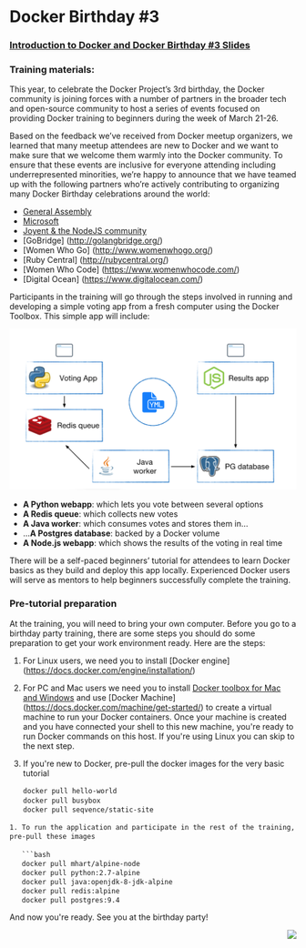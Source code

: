 
# Docker Birthday #3

### [Introduction to Docker and Docker Birthday #3 Slides](https://docs.google.com/a/docker.com/presentation/d/1MKQ8KTxeuSYPHp7LjuOy9k8FgzAApH9i-6A1micJa1A/edit?usp=drive_web)

### Training materials:


This year, to celebrate the Docker Project’s 3rd birthday, the Docker community is joining forces with a number of partners in the broader tech and open-source community to host a series of events focused on providing Docker training to beginners during the week of March 21-26.

Based on the feedback we’ve received from Docker meetup organizers, we learned that many meetup attendees are new to Docker and we want to make sure that we welcome them warmly into the Docker community. To ensure that these events are inclusive for everyone attending including underrepresented minorities, we’re happy to announce that we have teamed up with the following partners who’re actively contributing to organizing many Docker Birthday celebrations around the world:

- [General Assembly](https://generalassemb.ly/)
- [Microsoft](https://www.microsoft.com/en-us/)
- [Joyent & the NodeJS community](https://www.joyent.com/developers/node)
- [GoBridge] (http://golangbridge.org/)
- [Women Who Go] (http://www.womenwhogo.org/)
- [Ruby Central] (http://rubycentral.org/)
- [Women Who Code] (https://www.womenwhocode.com/)
- [Digital Ocean] (https://www.digitalocean.com/)

Participants in the training will go through the steps involved in running and developing a simple voting app from a fresh computer using the Docker Toolbox. This simple app will include:

![birthday3-app-architecture](./tutorial-images/bd3-architecture.png)

- **A Python webapp**: which lets you vote between several options
- **A Redis queue**: which collects new votes
- **A Java worker**: which consumes votes and stores them in…
- …**A Postgres database**: backed by a Docker volume
- **A Node.js webapp**: which shows the results of the voting in real time

There will be a self-paced beginners’ tutorial for attendees to learn Docker basics as they build and deploy this app locally. Experienced Docker users will serve as mentors to help beginners successfully complete the training.

### Pre-tutorial preparation
At the training, you will need to bring your own computer. Before you go to a birthday party training, there are some steps you should do some preparation to get your work environment ready. Here are the steps:

1. For Linux users, we need you to install [Docker engine] (https://docs.docker.com/engine/installation/)
1. For PC and Mac users we need you to install [Docker toolbox for Mac and Windows](https://www.docker.com/products/docker-toolbox) and use [Docker Machine] (https://docs.docker.com/machine/get-started/) to create a virtual machine to run your Docker containers. Once your machine is created and you have connected your shell to this new machine, you're ready to run Docker commands on this host.  If you're using Linux you can skip to the next step.
1. If you're new to Docker, pre-pull the docker images for the very basic tutorial

   ```bash
   docker pull hello-world
   docker pull busybox
   docker pull seqvence/static-site
```
1. To run the application and participate in the rest of the training, pre-pull these images

   ```bash
   docker pull mhart/alpine-node
   docker pull python:2.7-alpine
   docker pull java:openjdk-8-jdk-alpine
   docker pull redis:alpine
   docker pull postgres:9.4
   ```
And now you're ready. See you at the birthday party!

<a href="https://www.docker.com/docker-birthday"><img align="right" src="https://www.docker.com/sites/default/files/illustration-com-container-party.png"></a>
